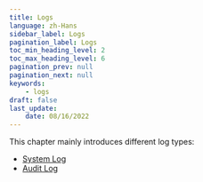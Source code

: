 ```yaml
---
title: Logs
language: zh-Hans
sidebar_label: Logs
pagination_label: Logs
toc_min_heading_level: 2
toc_max_heading_level: 6
pagination_prev: null
pagination_next: null
keywords:
    - logs
draft: false
last_update:
    date: 08/16/2022
---
```


This chapter mainly introduces different log types:

* [System Log](system_log.md)
* [Audit Log](audit_log.md)

